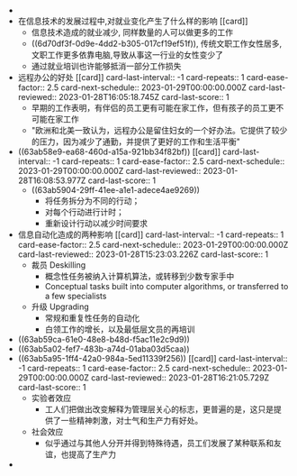 -
- 在信息技术的发展过程中,对就业变化产生了什么样的影响 [[card]]
	- 信息技术造成的就业减少, 同样数量的人可以做更多的工作
	- ((6d70df3f-0d9e-4dd2-b305-017cf19ef51f)), 传统文职工作女性居多,文职工作更多依靠电脑,导致从事这一行业的女性变少了
	- 通过就业培训也许能够抵消一部分工作损失
- 远程办公的好处 [[card]]
  card-last-interval:: -1
  card-repeats:: 1
  card-ease-factor:: 2.5
  card-next-schedule:: 2023-01-29T00:00:00.000Z
  card-last-reviewed:: 2023-01-28T16:05:18.745Z
  card-last-score:: 1
	- 早期的工作表明，有伴侣的员工更有可能在家工作，但有孩子的员工更不可能在家工作
	- "欧洲和北美一致认为，远程办公是留住妇女的一个好办法。它提供了较少的压力，因为减少了通勤，并提供了更好的工作和生活平衡"
- ((63ab58e9-ea68-460d-a15a-921bb34f82bf)) [[card]]
  card-last-interval:: -1
  card-repeats:: 1
  card-ease-factor:: 2.5
  card-next-schedule:: 2023-01-29T00:00:00.000Z
  card-last-reviewed:: 2023-01-28T16:08:53.977Z
  card-last-score:: 1
	- ((63ab5904-29ff-41ee-a1e1-adece4ae9269))
		- 将任务拆分为不同的行动；
		- 对每个行动进行计时；
		- 重新设计行动以减少时间要求
- 信息自动化造成的两种影响 [[card]]
  card-last-interval:: -1
  card-repeats:: 1
  card-ease-factor:: 2.5
  card-next-schedule:: 2023-01-29T00:00:00.000Z
  card-last-reviewed:: 2023-01-28T15:23:03.226Z
  card-last-score:: 1
	- 裁员 Deskilling
		- 概念性任务被纳入计算机算法，或转移到少数专家手中
		- Conceptual tasks built into computer algorithms, or transferred to a few specialists
	- 升级 Upgrading
		- 常规和重复性任务的自动化
		- 白领工作的增长，以及最低层文员的再培训
- ((63ab59ca-61e0-48e8-b48d-f5ac11e2c9d9))
- ((63ab5a02-fef7-483b-a74d-01aba03d5caa))
- ((63ab5a95-1ff4-42a0-984a-5ed11339f256)) [[card]]
  card-last-interval:: -1
  card-repeats:: 1
  card-ease-factor:: 2.5
  card-next-schedule:: 2023-01-29T00:00:00.000Z
  card-last-reviewed:: 2023-01-28T16:21:05.729Z
  card-last-score:: 1
	- 实验者效应
		- 工人们把做出改变解释为管理层关心的标志，更普遍的是，这只是提供了一些精神刺激，对士气和生产力有好处。
	- 社会效应
		- 似乎通过与其他人分开并得到特殊待遇，员工们发展了某种联系和友谊，也提高了生产力
-